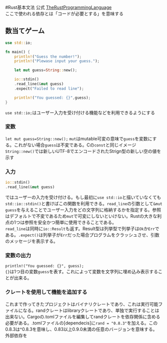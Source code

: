 #Rust基本文法
公式 [TheRustProgrammingLanguage](https://doc.rust-jp.rs/book-ja/foreword.html)  
ここで使われる依存とは「コードが必要とする」を意味する  

## 数当てゲーム
```rust
use std::io;

fn main() {
    println!("Guess the number!");
    println!("Plewase input your guess.");

    let mut guess=String::new();

    io::stdin()
    .read_line(&mut guess)
    .expect("Failed to read line");

    println!("You guessed: {}",guess);
}
```
`use std::io;`はユーザー入力を受け付ける機能などを利用できるようにする  
### 変数
`let mut guess=String::new();`
`mut`はmutable可変の意味で`guess`を変数にする。これがない場合`guess`は不変である。Cの`const`と同じイメージ  
`String::new()`では新しいUTF-8でエンコードされたStrign型の新しい空の値を示す  
### 入力
```rust
io::stdin()
.read_line(&mut guess)
```
ではユーザーの入力を受け付ける。もし最初に`use std::io`と描いていなくても`std::io::stdin()`と書けばこの関数を利用できる。`read_line`の引数として`&mut guess`を与えることでユーザー入力をどの文字列に格納するかを指定する。参照はデフォルトで不変であるため`mut`で可変にしないといけない。Rustの大きな利点の1つは参照を安全かつ簡単に使用できることである。  
`read_line`は同時に`io::Result`も返す。Result型は列挙型で列挙子は`Ok`か`Err`である。`.expect()`は列挙子が`Err`だった場合プログラムをクラッシュさせ、引数のメッセージを表示する。  
### 変数の出力
`println!("You guessed: {}", guess);`  
`{}`は1つ目の変数`guess`を表す。これによって変数を文字列に埋め込み表示することが出来る。  
### クレートを使用して機能を追加する  
これまで作ってきたプロジェクトはバイナリクレートであり、これは実行可能ファイルになる。randクレートはlibraryクレートであり、単独で実行することは出来ない。Cargoの.tomlファイルを編集してrandクレートを依存関係に含める必要がある。.tomlファイルの[dependecis]に`rand = "0.8.3"`を加える。この0.8.3は^0.8.3を意味し、0.83以上0.9.0未満の任意のバージョンを意味する。  
外部依存を

